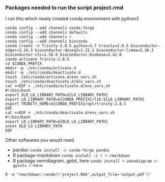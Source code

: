 ### Packages needed to run the script project.rmd  
I run this which newly created conda environment with python3
```
conda config --add channels conda-forge
conda config --add channels defaults
conda config --add channels r
conda config --add channels bioconda
conda create -n Trinity-2.8.5 python=3.7 trinity=2.8.5 bioconductor-edger=3.24.3 bioconductor-deseq2=1.22.1 bioconductor-limma=3.38.3 bioconductor-ctc=1.58.0 bioconductor-biobase=2.42.0
conda activate Trinity-2.8.5
cd $CONDA_PREFIX
mkdir -p ./etc/conda/activate.d
mkdir -p ./etc/conda/deactivate.d
touch ./etc/conda/activate.d/env_vars.sh
touch ./etc/conda/deactivate.d/env_vars.sh
cat <<EOF > ./etc/conda/activate.d/env_vars.sh
#!/bin/bash
export OLD_LD_LIBRARY_PATH=${LD_LIBRARY_PATH}
export LD_LIBRARY_PATH=${CONDA_PREFIX}/lib:${LD_LIBRARY_PATH}
export TRINITY_HOME=${CONDA_PREFIX}/opt/trinity-2.8.5
EOF
cat <<EOF > ./etc/conda/deactivate.d/env_vars.sh
#!/bin/bash
export LD_LIBRARY_PATH=${OLD_LD_LIBRARY_PATH}
unset OLD_LD_LIBRARY_PATH
EOF

```
Other softwares you would need
- pandoc `conda install -c conda-forge pandoc`  
- R package rmarkdown `conda install -c r r-rmarkdown`    
- R package venndiagram, gplot, here `conda install r-venndiagram r-gplots r-here`


```
R -e "rmarkdown::render('project.Rmd',output_file='output.pdf')"
```
